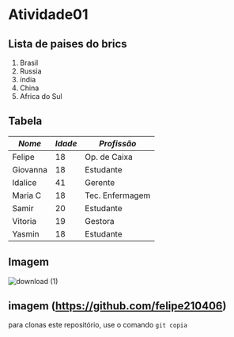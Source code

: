 # Atividade01
## Lista de paises do brics
1. Brasil
2. Russia
3. índia 
4. China
5. Africa do Sul
## Tabela

| *Nome* | *Idade* | *Profissão* |
|----------|-----------|---------------|
| Felipe   | 18        | Op. de Caixa  |
| Giovanna | 18        | Estudante     |
| Idalice  | 41        | Gerente       |
| Maria C  | 18        | Tec. Enfermagem|
| Samir    | 20        | Estudante     |
| Vitoria  | 19        | Gestora       |
| Yasmin   | 18        | Estudante     |


## Imagem
![download (1)](https://github.com/user-attachments/assets/1d20f443-fc6e-402f-b382-cbbf1e37ad44)

## imagem (https://github.com/felipe210406)

para clonas este repositório, use o comando `git copia`
